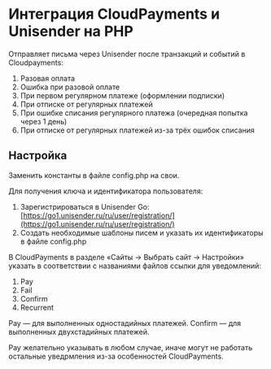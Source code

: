 # Интеграция CloudPayments и Unisender на PHP
Отправляет письма через Unisender после транзакций и событий в Cloudpayments:
1. Разовая оплата
2. Ошибка при разовой оплате
3. При первом регулярном платеже (оформлении подписки)
4. При отписке от регулярных платежей
5. При ошибке списания регулярного платежа (очередная попытка через 1 день)
6. При отписке от регулярных платежей из-за трёх ошибок списания
   

## Настройка
Заменить константы в файле config.php на свои.

Для получения ключа и идентификатора пользователя:
1. Зарегистрироваться в Unisender Go: [https://go1.unisender.ru/ru/user/registration/](https://go1.unisender.ru/ru/user/registration/)
2. Создать необходимые шаблоны писем и указать их идентификаторы в файле config.php

В CloudPayments в разделе «Сайты → Выбрать сайт → Настройки» указать в соответствии с названиями файлов ссылки для уведомлений:
1. Pay
2. Fail
3. Confirm
4. Recurrent

Pay — для выполненных одностадийных платежей.
Confirm — для выполненных двухстадийных платежей.

Pay желательно указывать в любом случае, иначе могут не работать остальные уведрмления из-за особенностей CloudPayments.
